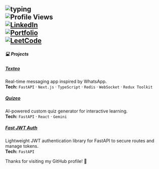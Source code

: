 ![typing](https://readme-typing-svg.herokuapp.com?font=Fira+Code&size=28&pause=1000&color=2b6cb0&background=ffffff00&width=600&height=50&lines=Hi,+I'm+Romeo!+👋;Python+Software+Engineer;Building+reliable+apps;Open+source+enthusiast)  
![Profile Views](https://komarev.com/ghpvc/?username=PyCoder601&color=blue&style=flat)  
[![LinkedIn](https://img.shields.io/badge/LinkedIn-romeo--tech-blue?logo=linkedin)](https://www.linkedin.com/in/romeo-tech/)  
[![Portfolio](https://img.shields.io/badge/Portfolio-romeo--tech.com-ff69b4)](https://romeo-tech.com)  
[![LeetCode](https://img.shields.io/badge/LeetCode-Pycoder601-orange?logo=leetcode)](https://leetcode.com/u/Pycoder601/)  
---
##### 💻 Projects  
##### <a href="https://texteo.romeo-tech.com/" target="_blank">Texteo</a>  
Real-time messaging app inspired by WhatsApp.  
**Tech:** `FastAPI` · `Next.js` · `TypeScript` · `Redis` · `WebSocket` · `Redux Toolkit`  

##### <a href="https://quizeo.romeo-tech.com/" target="_blank">Quizeo</a>  
AI-powered custom quiz generator for interactive learning.  
**Tech:** `FastAPI` · `React` · `Gemini`  

##### <a href="https://github.com/pythonlabs/fast_jwt" target="_blank">Fast JWT Auth</a>  
Lightweight JWT authentication library for FastAPI to secure routes and manage tokens.  
**Tech:** `FastAPI` 

Thanks for visiting my GitHub profile! 🚀
